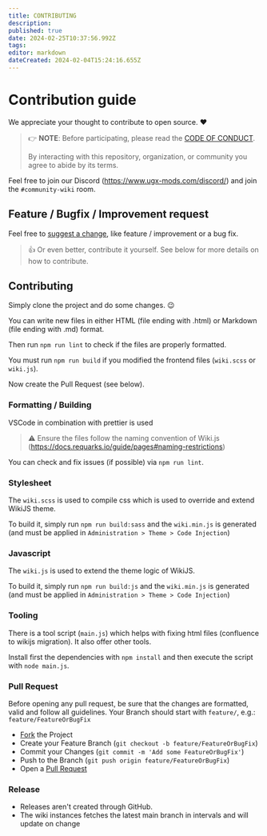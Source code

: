 ```yaml
---
title: CONTRIBUTING
description: 
published: true
date: 2024-02-25T10:37:56.992Z
tags: 
editor: markdown
dateCreated: 2024-02-04T15:24:16.655Z
---
```


# Contribution guide

We appreciate your thought to contribute to open source. :heart:

> 👉 **NOTE**: Before participating, please read the [CODE OF CONDUCT](/CODE_OF_CONDUCT).
>
> By interacting with this repository, organization, or community you agree to abide by its terms.

Feel free to join our Discord (https://www.ugx-mods.com/discord/) and join the `#community-wiki` room.

## Feature / Bugfix / Improvement request

Feel free to [suggest a change](/issues/new), like feature / improvement or a bug fix.

> 👍 Or even better, contribute it yourself. See below for more details on how to contribute.

## Contributing

Simply clone the project and do some changes. :wink:

You can write new files in either HTML (file ending with .html) or Markdown (file ending with .md) format.

Then run `npm run lint` to check if the files are properly formatted.

You must run `npm run build` if you modified the frontend files (`wiki.scss` or `wiki.js`).

Now create the Pull Request (see below).

### Formatting / Building

VSCode in combination with prettier is used

> ⚠️ Ensure the files follow the naming convention of Wiki.js (https://docs.requarks.io/guide/pages#naming-restrictions)

You can check and fix issues (if possible) via `npm run lint`.

### Stylesheet

The `wiki.scss` is used to compile css which is used  to override and extend WikiJS theme.

To build it, simply run `npm run build:sass` and the `wiki.min.js` is generated (and must be applied in `Administration > Theme > Code Injection`)

### Javascript

The `wiki.js` is used to extend the theme logic of WikiJS.

To build it, simply run `npm run build:js` and the `wiki.min.js` is generated (and must be applied in `Administration > Theme > Code Injection`)

### Tooling

There is a tool script (`main.js`) which helps with fixing html files (confluence to wikijs migration). It also offer other tools.

Install first the dependencies with `npm install` and then execute the script with `node main.js`.

### Pull Request

Before opening any pull request, be sure that the changes are formatted, valid and follow all guidelines.
Your Branch should start with `feature/`, e.g.: `feature/FeatureOrBugFix`

- [Fork](/fork) the Project
- Create your Feature Branch (`git checkout -b feature/FeatureOrBugFix`)
- Commit your Changes (`git commit -m 'Add some FeatureOrBugFix'`)
- Push to the Branch (`git push origin feature/FeatureOrBugFix`)
- Open a [Pull Request](/compare)

### Release

- Releases aren't created through GitHub.
- The wiki instances fetches the latest main branch in intervals and will update on change
